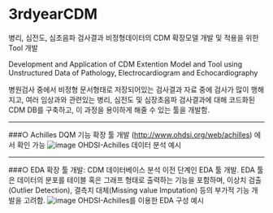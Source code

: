 # 3rdyearCDM

병리, 심전도, 심초음파 검사결과 비정형데이터의 CDM 확장모델 개발 및 적용을 위한 Tool 개발

Development and Application of CDM Extention Model and Tool using Unstructured Data of Pathology, Electrocardiogram and Echocardiography

병원검사 중에서 비정형 문서형태로 저장되어있는 검사결과 자료 중에 검사가 많이 행해지고, 여러 임상과와 관련있는 병리, 심전도 및 심장초음파 검사결과에 대해 코드화된 CDM DB를 구축하고, 이 과정을 용이하게 해줄 수 있는 툴을 개발함.


---
###○ Achilles DQM 기능 확장 툴 개발
(http://www.ohdsi.org/web/achilles) 에서 확인 가능
![image](https://user-images.githubusercontent.com/48557539/193769178-9f0c9f2d-fe93-4ce0-bc08-f44f2f502361.png)
OHDSI-Achilles 데이터 분석 예시

---
###○ EDA 확장 툴 개발: CDM 데이터베이스 분석 이전 단계인 EDA 툴 개발. EDA 툴은 데이터의
분포를 테이블 혹은 그래프 형태로 출력하는 기능을 포함하며, 이상치 검출(Outlier Detection), 결측치 대체(Missing value Imputation) 등의 부가적 기능 개발을 고려함.
![image](https://user-images.githubusercontent.com/48557539/193769385-6d88e4bd-1847-4770-99f9-5c0994c9165f.png)
OHDSI-Achilles를 이용한 EDA 구성 예시
